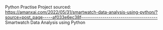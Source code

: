 Python Practise Project sourced: https://amanxai.com/2022/05/31/smartwatch-data-analysis-using-python/?source=post_page-----af033e6ec38f---------------------------------------
Smartwatch Data Analysis using Python
